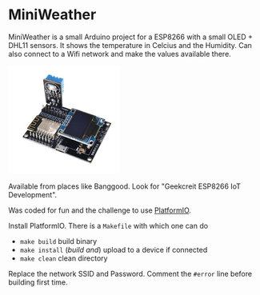 # MiniWeather

MiniWeather is a small Arduino project for a ESP8266 with a small OLED + DHL11 sensors. It shows the temperature in Celcius and the Humidity. Can also connect to a Wifi network and make the values available there.

![images/iot-board.png](images/iot-board.png)

Available from places like Banggood. Look for "Geekcreit ESP8266 IoT Development".

Was coded for fun and the challenge to use [PlatformIO](https://platformio.org).

Install PlatformIO. There is a `Makefile` with which one can do

- `make build` build binary
- `make install` (_build and_) upload to a device if connected
- `make clean` clean directory

Replace the network SSID and Password. Comment the `#error` line before building first time.